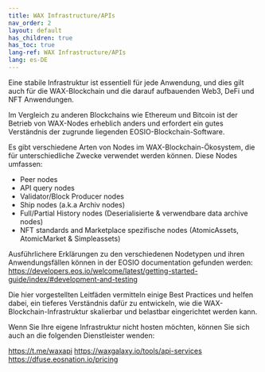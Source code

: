 ```yaml
---
title: WAX Infrastructure/APIs
nav_order: 2
layout: default
has_children: true
has_toc: true
lang-ref: WAX Infrastructure/APIs
lang: es-DE
---
```


Eine stabile Infrastruktur ist essentiell für jede Anwendung, und dies gilt auch für die WAX-Blockchain und die darauf aufbauenden Web3, DeFi und NFT Anwendungen.

Im Vergleich zu anderen Blockchains wie Ethereum und Bitcoin ist der Betrieb von WAX-Nodes erheblich anders und erfordert ein gutes Verständnis der zugrunde liegenden EOSIO-Blockchain-Software.

Es gibt verschiedene Arten von Nodes im WAX-Blockchain-Ökosystem, die für unterschiedliche Zwecke verwendet werden können. Diese Nodes umfassen:

- Peer nodes
- API query nodes
- Validator/Block Producer nodes
- Ship nodes (a.k.a Archiv nodes)
- Full/Partial History nodes (Deserialisierte & verwendbare data archive nodes)
- NFT standards and Marketplace spezifische nodes (AtomicAssets, AtomicMarket & Simpleassets)


Ausführlichere Erklärungen zu den verschiedenen Nodetypen und ihren Anwendungsfällen können in der EOSIO documentation gefunden werden: https://developers.eos.io/welcome/latest/getting-started-guide/index/#development-and-testing

Die hier vorgestellten Leitfäden vermitteln einige Best Practices und helfen dabei, ein tieferes Verständnis dafür zu entwickeln, wie die WAX-Blockchain-Infrastruktur skalierbar und belastbar eingerichtet werden kann.

Wenn Sie Ihre eigene Infrastruktur nicht hosten möchten, können Sie sich auch an die folgenden Dienstleister wenden:

https://t.me/waxapi
https://waxgalaxy.io/tools/api-services
https://dfuse.eosnation.io/pricing
